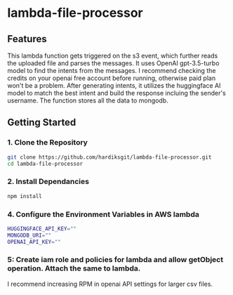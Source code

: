 # lambda-file-processor

## Features

This lambda function gets triggered on the s3 event, which further reads the uploaded file and parses the messages. It uses OpenAI gpt-3.5-turbo model to find the intents from the messages. I recommend checking the credits on your openai free account before running, otherwise paid plan won't be a problem. After generating intents, it utilizes the huggingface AI model to match the best intent and build the response incluing the sender's username. The function stores all the data to mongodb.

## Getting Started

### 1. Clone the Repository

```bash
git clone https://github.com/hardiksgit/lambda-file-processor.git
cd lambda-file-processor
```

### 2. Install Dependancies

```bash
npm install
```

### 4. Configure the Environment Variables in AWS lambda

```bash
HUGGINGFACE_API_KEY=""
MONGODB_URI=""
OPENAI_API_KEY=""
```

### 5: Create iam role and policies for lambda and allow getObject operation. Attach the same to lambda.

I recommend increasing RPM in openai API settings for larger csv files.
